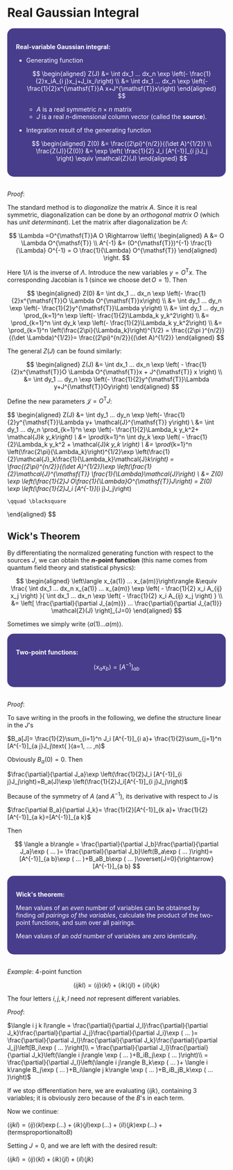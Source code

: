 <style>
    .katex {
        font-size: 1.1em;
   }
    .remark {
        border-radius: 15px;
        padding: 20px;
        background-color: SeaGreen;
        color: White;
   }
    .result {
        border-radius: 15px;
        padding: 20px;
        background-color: DarkSlateBlue;
        color: White;
   }
</style>

# Real Gaussian Integral

<div class="result">

**Real-variable Gaussian integral:**

- Generating function

    $$
    \begin{aligned}
        Z(J)
        &= \int dx_1 ... dx_n \exp \left(- \frac{1}{2}x_iA_{i j}x_j+J_ix_i\right)
        \\
        &= \int dx_1 ... dx_n \exp \left(- \frac{1}{2}x^{\mathsf{T}}A x+J^{\mathsf{T}}x\right)
    \end{aligned}
    $$

    - $A$ is a real symmetric $n\times n$ matrix
    - $J$ is a real $n$-dimensional column vector (called the **source**).

- Integration result of the generating function

    $$
    \begin{aligned}
        Z(0) &= \frac{(2\pi)^{n/2}}{(\det A)^{1/2}}
        \\
        \frac{Z(J)}{Z(0)} &= \exp \left(
            \frac{1}{2} J_i [A^{-1}]_{i j}J_j
        \right)
        \equiv \mathcal{Z}(J)
    \end{aligned}
    $$

</div><br>

*Proof*: 

The standard method is to *diagonalize* the matrix $A$. Since it is real symmetric, diagonalization can be done by an *orthogonal matrix* $O$ (which has *unit determinant*). Let the matrix after diagonalization be $\Lambda$:

$$
\Lambda =O^{\mathsf{T}}A O \Rightarrow \left\{ \begin{aligned}
    A &= O \Lambda  O^{\mathsf{T}}
    \\ 
    A^{-1} &=
    (O^{\mathsf{T}})^{-1} \frac{1}{\Lambda} O^{-1}
    = O \frac{1}{\Lambda} O^{\mathsf{T}}
\end{aligned} \right. 
$$

Here $1/\Lambda$ is the inverse of $\Lambda$. Introduce the new
variables $y=O^{\mathsf{T}}x$. The corresponding Jacobian is 1 (since we choose $\det O=1$). Then

$$
\begin{aligned}
    Z(0)
    &= \int dx_1 ... dx_n \exp \left(- \frac{1}{2}x^{\mathsf{T}}O \Lambda  O^{\mathsf{T}}x\right)
    \\
    &= \int dy_1 ... dy_n \exp \left(- \frac{1}{2}y^{\mathsf{T}}\Lambda  y\right)
    \\
    &= \int
    dy_1 ... dy_n \prod_{k=1}^n  \exp \left(- \frac{1}{2}\Lambda_k y_k^2\right)
    \\
    &= \prod_{k=1}^n \int dy_k \exp \left(- \frac{1}{2}\Lambda_k y_k^2\right)
    \\
    &= \prod_{k=1}^n \left(\frac{2\pi}{\Lambda_k}\right)^{1/2}
    = \frac{(2\pi
    )^{n/2}}{(\det \Lambda)^{1/2}}= \frac{(2\pi)^{n/2}}{(\det A)^{1/2}}
\end{aligned}
$$

The general $Z(J)$ can be found similarly:

$$
\begin{aligned}
    Z(J)
    &= \int dx_1 ... dx_n \exp \left(
        - \frac{1}{2}x^{\mathsf{T}}O \Lambda O^{\mathsf{T}}x
        + J^{\mathsf{T}} x
    \right)
    \\
    &= \int dy_1 ... dy_n \exp \left(- \frac{1}{2}y^{\mathsf{T}}\Lambda  y+J^{\mathsf{T}}Oy\right)
\end{aligned}
$$

Define the new parameters $\mathcal{J}=O^{\mathsf{T}}J$:

$$
\begin{aligned}
    Z(J)
    &= \int dy_1 ... dy_n \exp \left(- \frac{1}{2}y^{\mathsf{T}}\Lambda  y+ \mathcal{J}^{\mathsf{T}} y\right)
    \\
    &= \int dy_1 ... dy_n \prod_{k=1}^n  \exp \left(- \frac{1}{2}\Lambda_k y_k^2+ \mathcal{J}_k y_k\right)
    \\
    &= \prod_{k=1}^n \int dy_k \exp \left(
        - \frac{1}{2}\Lambda_k y_k^2
        + \mathcal{J}_k y_k
    \right)
    \\
    &= \prod_{k=1}^n \left(\frac{2\pi}{\Lambda_k}\right)^{1/2}\exp \left(\frac{1}{2}\mathcal{J}_k\frac{1}{\Lambda_k}\mathcal{J}_k\right)
    = \frac{(2\pi)^{n/2}}{(\det A)^{1/2}}\exp \left(\frac{1}{2}\mathcal{J}^{\mathsf{T}} \frac{1}{\Lambda}\mathcal{J}\right)
    \\
    &= Z(0) \exp \left(\frac{1}{2}J O\frac{1}{\Lambda}O^{\mathsf{T}}J\right)
    = Z(0) \exp \left(\frac{1}{2}J_i
    [A^{-1}]_{i j}J_j\right)

    \qquad \blacksquare
\end{aligned} 
$$

## Wick's Theorem

By differentiating the normalized generating function with respect to the sources $J$, we can obtain the **$n$-point function** (this name comes from quantum field theory and statistical physics):

$$
\begin{aligned}
    \left\langle x_{a(1)} ... x_{a(m)}\right\rangle 
    &\equiv \frac{
        \int dx_1 ... dx_n x_{a(1)} ... x_{a(m)}
        \exp \left(
            - \frac{1}{2} x_i A_{ij} x_j
        \right)
    }{
        \int dx_1 ... dx_n \exp \left(
            - \frac{1}{2} x_i A_{ij} x_j
        \right)
    }
    \\
    &= \left[
        \frac{\partial}{\partial J_{a(m)}} ... 
        \frac{\partial}{\partial J_{a(1)}}
        \mathcal{Z}(J)
    \right]_{J=0}
\end{aligned}
$$

Sometimes we simply write $\langle a(1) ... a(m)\rangle$. 

<div class="result">

**Two-point functions:**

$$
\left\langle x_ax_b\right\rangle =[A^{-1}]_{a b}
$$

</div><br>

*Proof*: 

To save writing in the proofs in the following, we define the
structure linear in the $J$'s

$B_a[J]= \frac{1}{2}\sum_{i=1}^n  J_i [A^{-1}]_{i a}+ \frac{1}{2}\sum_{j=1}^n  [A^{-1}]_{a j}J_j\text{     }(a=1, ... ,n)$

Obviously $B_a(0)=0$. Then

$\frac{\partial}{\partial J_a}\exp \left(\frac{1}{2}J_i [A^{-1}]_{i j}J_j\right)=B_a(J)\exp \left(\frac{1}{2}J_i[A^{-1}]_{i
j}J_j\right)$

Because of the symmetry of $A$ (and $A^{-1}$), its derivative with
respect to $J$ is

$\frac{\partial B_a}{\partial J_k}= \frac{1}{2}[A^{-1}]_{k a}+ \frac{1}{2}[A^{-1}]_{a k}=[A^{-1}]_{a k}$

Then

$$
\langle a b\rangle = \frac{\partial}{\partial J_b}\frac{\partial}{\partial J_a}\exp ( ... )= \frac{\partial}{\partial J_b}\left(B_a\exp ( ... )\right)=[A^{-1}]_{a
b}\exp ( ... )+B_aB_b\exp ( ... )\overset{J=0}{\rightarrow}[A^{-1}]_{a b}
$$

<div class="result">

**Wick's theorem:**

Mean values of an *even* number of variables can be obtained by finding
*all pairings of the variables*, calculate the product of the two-point
functions, and sum over all pairings.

Mean values of an *odd* number of variables are *zero* identically.

</div><br>

*Example*: 4-point function

$$
\langle i j k l\rangle = \langle i j\rangle \langle k l\rangle + \langle i k\rangle \langle j l\rangle + \langle i l\rangle \langle j k\rangle
$$

The four letters $i,j,k,l$ need *not* represent different variables.

*Proof*:

$\langle i j k l\rangle = \frac{\partial}{\partial J_l}\frac{\partial}{\partial J_k}\frac{\partial}{\partial J_j}\frac{\partial}{\partial J_i}\exp
( ... )= \frac{\partial}{\partial J_l}\frac{\partial}{\partial J_k}\frac{\partial}{\partial J_j}\left[B_i\exp ( ... )\right]\\
= \frac{\partial}{\partial J_l}\frac{\partial}{\partial J_k}\left(\langle i j\rangle \exp ( ... )+B_iB_j\exp ( ... )\right)\\
= \frac{\partial}{\partial J_l}\left(\langle i j\rangle B_k\exp ( ... )+ \langle i k\rangle B_j\exp ( ... )+B_i\langle j k\rangle \exp ( ... )+B_iB_jB_k\exp
( ... )\right)$

If we stop differentiation here, we are evaluating
$\langle i j k\rangle$, containing 3 variables; it is obviously zero
because of the $B$'s in each term.

Now we continue:

$\langle i j k l\rangle = \langle i j\rangle \langle k l\rangle \exp ( ... )+ \langle i k\rangle \langle j l\rangle \exp ( ... )+ \langle
i l\rangle \langle j k\rangle \exp ( ... )+(\text{terms} \text{proportional} \text{to} B)$

Setting $J=0$, and we are left with the desired result:

$\langle i j k l\rangle = \langle i j\rangle \langle k l\rangle + \langle i k\rangle \langle j l\rangle + \langle i l\rangle \langle j k\rangle$

